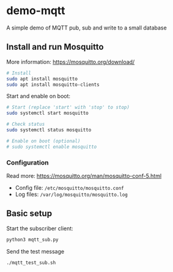 # demo-mqtt
A simple demo of MQTT pub, sub and write to a small database

## Install and run Mosquitto
More information: https://mosquitto.org/download/
```bash
# Install
sudo apt install mosquitto
sudo apt install mosquitto-clients
``` 

Start and enable on boot:
```bash
# Start (replace 'start' with 'stop' to stop)
sudo systemctl start mosquitto

# Check status
sudo systemctl status mosquitto

# Enable on boot (optional)
# sudo systemctl enable mosquitto
```

### Configuration
Read more: https://mosquitto.org/man/mosquitto-conf-5.html

- Config file: `/etc/mosquitto/mosquitto.conf`
- Log files: `/var/log/mosquitto/mosquitto.log`

## Basic setup
Start the subscriber client:

```bash
python3 mqtt_sub.py
```

Send the test message

```bash
./mqtt_test_sub.sh
```

